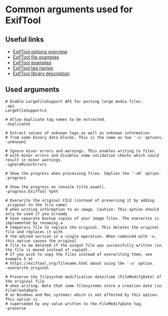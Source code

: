 # Common arguments used for ExifTool
## Useful links
- [ExifTool options overview](https://exiftool.org/exiftool_pod.html#Option-Overview)
- [ExifTool file examples](https://exiftool.org/filename.html)
- [ExifTool examples](https://exiftool.org/examples.html)
- [ExifTool tag names](https://exiftool.org/TagNames/)
- [ExifTool library description](https://exiftool.org/ExifTool.html)

## Used arguments
```
# Enable LargeFileSupport API for parsing large media files.
-api
LargeFileSupport=1

# Allow duplicate tag names to be extracted.
-duplicates

# Extract values of unknown tags as well as unknown information
# from some binary data blocks. This is the same as two '-u' options.
-unknown2

# Ignore minor errors and warnings. This enables writing to files
# with minor errors and disables some validation checks which could result in minor warnings.
-ignoreMinorErrors

# Show the progress when processing files. Implies the '-v0' option.
-progress

# Show the progress on console title aswell.
-progress:ExifTool %p%%

# Overwrite the original FILE (instead of preserving it by adding _original to the file name)
# when writing information to an image. Caution: This option should only be used if you already
# have separate backup copies of your image files. The overwrite is implemented by renaming a
# temporary file to replace the original. This deletes the original file and replaces it with
# the edited version in a single operation. When combined with -o, this option causes the original
# file to be deleted if the output file was successfully written (ie. the file is moved instead of copied).
# If you wish to copy the files instead of overwriting them, see example 5 at
# https://exiftool.org/filename.html about using the '-o' option.
-overwrite_original

# Preserve the filesystem modification date/time (FileModifyDate) of the original file
# when writing. Note that some filesystems store a creation date (ie. FileCreateDate
# on Windows and Mac systems) which is not affected by this option. This option is
# superseded by any value written to the FileModifyDate tag.
-preserve

```
